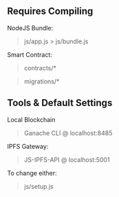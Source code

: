 ## Requires Compiling

NodeJS Bundle:
> js/app.js > js/bundle.js

Smart Contract:
> contracts/*

> migrations/*

## Tools & Default Settings

Local Blockchain
> Ganache CLI @ localhost:8485

IPFS Gateway:
> JS-IPFS-API @ localhost:5001

To change either:
> js/setup.js
